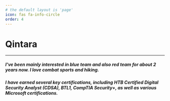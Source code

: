 ```yaml
---
# the default layout is 'page'
icon: fas fa-info-circle
order: 4
---
```


# Qintara
 ---

##### I've been mainly interested in **blue team** and also **red team** for about 2 years now. I love combat sports and hiking.

##### I have earned several key certifications, including HTB Certified Digital Security Analyst (CDSA), BTL1, CompTIA Security+, as well as various Microsoft certifications.